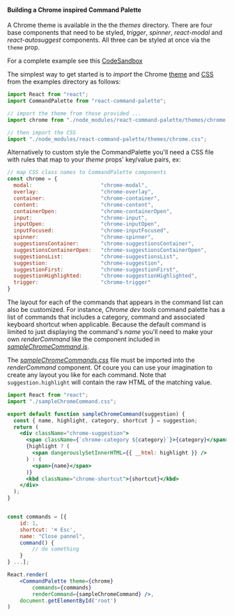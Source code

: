 #### Building a Chrome inspired Command Palette

A Chrome theme is available in the the _themes_ directory. There are four base components that need to be styled, _trigger_, _spinner_,  _react-modal_ and _react-autosuggest_ components. All three can be styled at once via the `theme` prop.

For a complete example see this [CodeSandbox](https://codesandbox.io/s/gfx7l)

The simplest way to get started is to _import_ the Chrome [theme](../themes/chrome-theme.js) and [CSS](../themes/chrome.css) from the examples directory as follows:

```js
import React from "react";
import CommandPalette from "react-command-palette";

// import the theme from those provided ...
import chrome from "./node_modules/react-command-palette/themes/chrome-theme";

// then import the CSS
import "./node_modules/react-command-palette/themes/chrome.css";
```

Alternatively to custom style the CommandPalette you'll need a CSS file with rules that map to your _theme_ props' key/value pairs, ex:

```js
// map CSS class names to CommandPalette components
const chrome = {
  modal:                      "chrome-modal",
  overlay:                    "chrome-overlay",
  container:                  "chrome-container",
  content:                    "chrome-content",
  containerOpen:              "chrome-containerOpen",
  input:                      "chrome-input",
  inputOpen:                  "chrome-inputOpen",
  inputFocused:               "chrome-inputFocused",
  spinner:                    "chrome-spinner",
  suggestionsContainer:       "chrome-suggestionsContainer",
  suggestionsContainerOpen:   "chrome-suggestionsContainerOpen",
  suggestionsList:            "chrome-suggestionsList",
  suggestion:                 "chrome-suggestion",
  suggestionFirst:            "chrome-suggestionFirst",
  suggestionHighlighted:      "chrome-suggestionHighlighted",
  trigger:                    "chrome-trigger"
}
```

The layout for each of the commands that appears in the command list can also be customized. For instance, _Chrome dev tools_ command palette has a list of commands that  includes a category, command and associated keyboard shortcut when applicable. Because the default command is limited to just displaying the command's _name_ you'll need to make your own _renderCommand_ like the component included in [_sampleChromeCommand.js_](../examples/sampleChromeCommand.js). 

The [_sampleChromeCommands.css_](../examples/sampleChromeCommand.css) file must be imported into the _renderCommand_ component. Of coure you can use your imagination to create any layout you like for each command. Note that `suggestion.highlight` will contain the raw HTML of the matching value.

```jsx
import React from "react";
import "./sampleChromeCommand.css";

export default function sampleChromeCommand(suggestion) {
  const { name, highlight, category, shortcut } = suggestion;
  return (
    <div className="chrome-suggestion">
      <span className={`chrome-category ${category}`}>{category}</span>
      {highlight ? (
        <span dangerouslySetInnerHTML={{ __html: highlight }} />
      ) : (
        <span>{name}</span>
      )}
      <kbd className="chrome-shortcut">{shortcut}</kbd>
    </div>
  );
}


const commands = [{
    id: 1,
    shortcut: '⌘ Esc',
    name: "Close pannel",
    command() {
        // do something
    }
} ...];

React.render(
    <CommandPalette theme={chrome} 
        commands={commands} 
        renderCommand={sampleChromeCommand} />, 
    document.getElementById('root')
)
```

